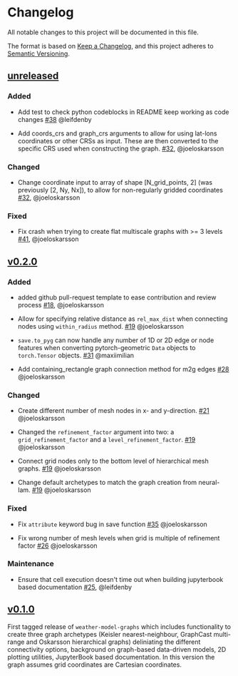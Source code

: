 # Changelog

All notable changes to this project will be documented in this file.

The format is based on [Keep a Changelog](https://keepachangelog.com/en/1.1.0/),
and this project adheres to [Semantic Versioning](https://semver.org/spec/v2.0.0.html).

## [unreleased](https://github.com/mllam/weather-model-graphs/compare/v0.2.0...HEAD)

### Added

- Add test to check python codeblocks in README keep working as code changes
  [\#38](https://github.com/mllam/weather-model-graphs/pull/38) @leifdenby

- Add coords_crs and graph_crs arguments to allow for using lat-lons coordinates
  or other CRSs as input. These are then converted to the specific CRS used when
  constructing the graph.
  [\#32](https://github.com/mllam/weather-model-graphs/pull/32), @joeloskarsson

### Changed

- Change coordinate input to array of shape [N_grid_points, 2] (was previously
  [2, Ny, Nx]), to allow for non-regularly gridded coordinates
  [\#32](https://github.com/mllam/weather-model-graphs/pull/32), @joeloskarsson

### Fixed

- Fix crash when trying to create flat multiscale graphs with >= 3 levels
  [\#41](https://github.com/mllam/weather-model-graphs/pull/41), @joeloskarsson


## [v0.2.0](https://github.com/mllam/weather-model-graphs/releases/tag/v0.2.0)

### Added

- added github pull-request template to ease contribution and review process
  [\#18](https://github.com/mllam/weather-model-graphs/pull/18), @joeloskarsson

- Allow for specifying relative distance as `rel_max_dist` when connecting nodes using `within_radius` method.
  [\#19](https://github.com/mllam/weather-model-graphs/pull/19)
  @joeloskarsson

- `save.to_pyg` can now handle any number of 1D or 2D edge or node features when
  converting pytorch-geometric `Data` objects to `torch.Tensor` objects.
  [\#31](https://github.com/mllam/weather-model-graphs/pull/31)
  @maxiimilian

- Add containing_rectangle graph connection method for m2g edges
  [\#28](https://github.com/mllam/weather-model-graphs/pull/28)
  @joeloskarsson

### Changed

- Create different number of mesh nodes in x- and y-direction.
  [\#21](https://github.com/mllam/weather-model-graphs/pull/21)
  @joeloskarsson

- Changed the `refinement_factor` argument into two: a `grid_refinement_factor` and a `level_refinement_factor`.
  [\#19](https://github.com/mllam/weather-model-graphs/pull/19)
  @joeloskarsson

- Connect grid nodes only to the bottom level of hierarchical mesh graphs.
  [\#19](https://github.com/mllam/weather-model-graphs/pull/19)
  @joeloskarsson

- Change default archetypes to match the graph creation from neural-lam.
  [\#19](https://github.com/mllam/weather-model-graphs/pull/19)
  @joeloskarsson

### Fixed

- Fix `attribute` keyword bug in save function
  [\#35](https://github.com/mllam/weather-model-graphs/pull/35)
  @joeloskarsson

- Fix wrong number of mesh levels when grid is multiple of refinement factor
  [\#26](https://github.com/mllam/weather-model-graphs/pull/26)
  @joeloskarsson

### Maintenance

- Ensure that cell execution doesn't time out when building jupyterbook based
  documentation [\#25](https://github.com/mllam/weather-model-graphs/pull/25),
  @leifdenby

## [v0.1.0](https://github.com/mllam/weather-model-graphs/releases/tag/v0.1.0)

First tagged release of `weather-model-graphs` which includes functionality to
create three graph archetypes (Keisler nearest-neighbour, GraphCast multi-range
and Oskarsson hierarchical graphs) deliniating the different connectivity
options, background on graph-based data-driven models, 2D plotting utilities,
JupyterBook based documentation. In this version the graph assumes grid
coordinates are Cartesian coordinates.
